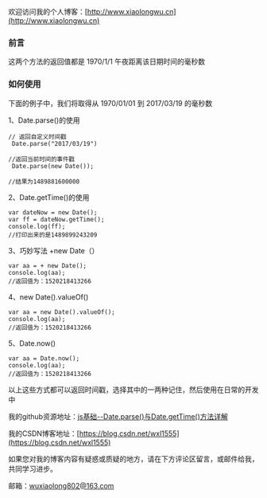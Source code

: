欢迎访问我的个人博客：[http://www.xiaolongwu.cn](http://www.xiaolongwu.cn)
### 前言
这两个方法的返回值都是 1970/1/1 午夜距离该日期时间的毫秒数
### 如何使用

下面的例子中，我们将取得从 1970/01/01 到 2017/03/19 的毫秒数

1、Date.parse()的使用

```
// 返回自定义时间戳
 Date.parse("2017/03/19")
 
//返回当前时间的事件戳
 Date.parse(new Date());

//结果为1489881600000

```

2、Date.getTime()的使用

```
var dateNow = new Date();
var ff = dateNow.getTime();
console.log(ff);
//打印出来的是1489899243209
```
3、巧妙写法 +new Date（）

```
var aa = + new Date();
console.log(aa);
//返回值为：1520218413266
```
4、new Date().valueOf()


```
var aa = new Date().valueOf();
console.log(aa);
//返回值为：1520218413266
```
5、Date.now()

```
var aa = Date.now();
console.log(aa);
//返回值为：1520218413266
```

以上这些方式都可以返回时间戳，选择其中的一两种记住，然后使用在日常的开发中

我的github资源地址：[js基础--Date.parse()与Date.getTime()方法详解]()

我的CSDN博客地址：[https://blog.csdn.net/wxl1555](https://blog.csdn.net/wxl1555)

如果您对我的博客内容有疑惑或质疑的地方，请在下方评论区留言，或邮件给我，共同学习进步。

邮箱：wuxiaolong802@163.com